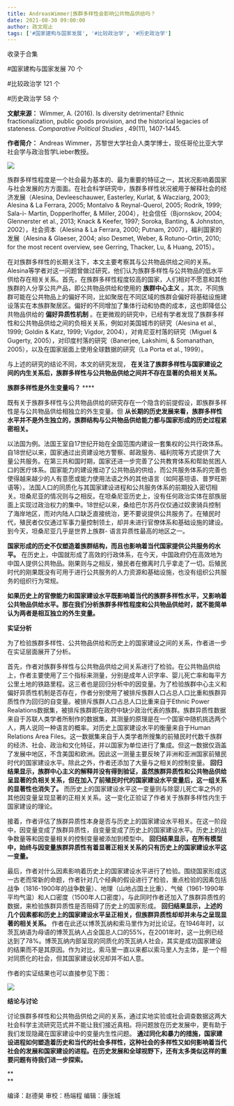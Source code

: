 ```yaml
---
title: AndreasWimmer|族群多样性会影响公共物品供给吗？
date: 2021-08-30 09:00:00
author: 政文观止
tags: ['#国家建构与国家发展', '#比较政治学', '#历史政治学']
---
```



收录于合集

#国家建构与国家发展 70 个

#比较政治学 121 个

#历史政治学 58 个

**文献来源：** Wimmer, A. (2016). Is diversity detrimental? Ethnic
fractionalization, public goods provision, and the historical legacies of
stateness. _Comparative Political Studies_ , 49(11), 1407-1445.

  

 **作者简介：** Andreas Wimmer，苏黎世大学社会人类学博士，现任哥伦比亚大学社会学与政治哲学Lieber教授。

![](/images/69/2.png)

  

族群多样性程度是一个社会最为基本的、最为重要的特征之一，其状况影响着国家与社会发展的方方面面。在社会科学研究中，族群多样性状况被用于解释社会的经济发展（Alesina,
Devleeschauwer, Easterley, Kurlat, & Wacziarg, 2003; Alesina & La Ferrara,
2005; Montalvo & Reynal-Querol, 2005; Rodrik, 1999; Sala-i- Martin,
Dopperlhoffer, & Miller, 2004），社会信任（Bjornskov, 2004; Glennerster et al., 2013;
Knack & Keefer, 1997; Soroka, Banting, & Johnston, 2002），社会资本（Alesina & La
Ferrara, 2000; Putnam, 2007），福利国家的发展（Alesina & Glaeser, 2004; also Desmet,
Weber, & Rotuno-Ortin, 2010; for the most recent overview, see Gerring,
Thacker, Lu, & Huang, 2015）。

  

在对族群多样性的长期关注下，本文主要考察其与公共物品供给之间的关系。Alesina等学者对这一问题曾做过研究，他们认为族群多样性与公共物品的低水平供给存在相关关系。首先，在族群多样性程度较高的国家，人们相对不愿意和其他族群的人分享公共产品，即公共物品供给和使用的
**族群中心主义**
。其次，不同族群可能在公共物品上的偏好不同，比如聚居在不同区域的族群会偏好将基础设施建设落实在本族群聚居区。偏好的不同增加了集体行动和协商的成本，这也即降低公共物品供给的
**偏好异质性机制** 。在更微观的研究中，已经有学者发现了族群多样性和公共物品供给之间的负相关关系，例如对美国城市的研究（Alesina et al.,
1999; Goldin & Katz, 1999; Vigdor, 2004），对肯尼亚村落的研究（Miguel & Gugerty,
2005），对印度村落的研究（Banerjee, Lakshimi, & Somanathan, 2005），以及在国家层面上使用全球数据的研究（La
Porta et al., 1999）。

  

与上述的研究的结论不同，本文的研究发现， **在关注了族群多样性与国家建设之间的内生关系后，族群多样性与公共物品供给之间并不存在显著的负相关关系。**

  

 **族群多样性是外生变量吗？** ****

既有关于族群多样性与公共物品供给的研究存在一个隐含的前提假设，即族群多样性是与公共物品供给相独立的外生变量。但
**从长期的历史发展来看，族群多样性水平并不是外生独立的，族群结构与公共物品供给能力都与国家形成的历史过程紧密相关。**

  

以法国为例。法国王室自17世纪开始在全国范围内建设一套集权的公共行政体系。自18世纪以来，国家通过出资建设地方警察、邮政服务、福利院等方式提供了大量公共服务。在第三共和国时期，国家还进一步完善了公共教育体系和帮助贫困人口的医疗体系。国家能力的建设推动了公共物品的供给，而公共服务体系的完善也使得越来越少的人有意愿或能力使用法语之外的其他语言（如阿基坦语、普罗旺斯语等）。法国人口的同质化与其国家建设进程和公共服务体系的前期投入密切相关。坦桑尼亚的情况则与之相反。在坦桑尼亚历史上，没有任何政治实体在部族层面上实现过政治权力的集中。18世纪以来，桑给巴尔苏丹仅仅通过奴隶骑兵控制了海岸地区，而对内陆人口缺乏直接统治，更不要说提供公共服务了。在殖民时代，殖民者仅仅通过军事力量控制领土，却并未进行官僚体系和基础设施的建设。到今天，坦桑尼亚几乎是世界上族群-
语言异质性最高的地区之一。

  

 **国家形成的历史不仅塑造着族群结构，而且也影响着当代国家提供公共服务的水平。**
在历史上，中国就形成了高效的行政体系，在今天，中国政府仍在高效地为中国人提供公共物品。刚果则与之相反，殖民者在撤离时几乎拿走了一切。后殖民时代的刚果既没有可用于进行公共服务的人力资源和基础设施，也没有组织公共服务的组织行为常规。

  

**如果历史上的官僚能力和国家建设水平既影响着当代的族群多样性水平，又影响着公共物品供给水平。那在我们分析族群多样性程度和公共物品供给时，就不能简单认为两者是相互独立的外生变量。**

  

 **实证分析**

为了检验族群多样性、公共物品供给和历史上的国家建设之间的关系，作者进一步在实证层面展开了分析。

  

首先，作者对族群多样性与公共物品供给之间关系进行了检验。在公共物品供给上，作者主要使用了三个指标来测量，分别是成年人识字率、婴儿死亡率和每平方公里土地的铁路里程。这三者也是回归分析中的因变量。为了检验族群中心主义和偏好异质性机制是否存在，作者分别使用了被排斥族群人口占总人口比重和族群异质性作为回归的自变量。被排斥族群人口占总人口比重来自于Ethnic
Power
Realations数据集，被排斥族群即在政府中缺少政治代表的族群。族群异质性数据来自于苏联人类学者所制作的数据集，其测量的原理是在一个国家中随机挑选两个人，两人说同一种语言的概率。对历史上国家建设水平的衡量来自于Human
Relations Area
Files。这一数据集来自于人类学者所搜集的前殖民时代数千族群的经济、社会、政治和文化特征，并以国家为单位进行了集成。但这一数据仅涵盖了发展中地区，不含美国和欧洲。因此这一测量主要反映了非洲和亚洲国家前殖民时代的国家建设水平。除此之外，作者还添加了大量与之相关的控制变量。
**回归结果显示，族群中心主义的解释并没有得到验证，虽然族群异质性和公共物品供给呈显著的负相关关系，但在加入了前殖民时代的国家建设水平变量后，这一组关系的显著性也消失了。**
而历史上的国家建设水平这一变量则与除婴儿死亡率之外的其他因变量呈现显著的正相关关系。这一变化正验证了作者关于族群多样性内生于国家建设的理论。

  

接着，作者评估了族群异质性本身是否与历史上的国家建设水平相关。在这一阶段中，因变量变成了族群异质性，自变量变成了历史上的国家建设水平。历史上的战争数量等和因变量相关的控制变量被添加到模型中。
**回归结果显示，在所有模型中，始终与因变量族群异质性有着显著正相关关系的只有历史上的国家建设水平这一变量。**

  

最后，作者对什么因素影响着历史上的国家建设水平进行了检验。围绕国家形成这一古老而常新的命题，作者针对几个经典的假设进行了检验，重点检验的因素包括战争（1816-1900年的战争数量）、地理（山地占国土比重）、气候（1961-1990年平均气温）和人口密度（1500年人口密度）。与此同时作者还加入了族群异质性的数据，来检验族群异质性是否阻碍了历史上的国家形成。
**回归结果显示，上述的几个因素都和历史上的国家建设水平呈正相关，但族群异质性却却并未与之呈现显著的相关关系。**
作者在此还以博茨瓦纳和索马里作为对比论证。在1946年时，以茨瓦纳语为母语的博茨瓦纳人占全国总人口的55%，在2001年时，这一比例已经达到了78%。博茨瓦纳内部呈现的同质化的茨瓦纳人社会，其实是成功国家建设的结果而不是其原因。作为对比，索马里一直以来都以索马里人为主体，是一个相对同质化的社会，但其国家建设状况却并不如人意。

  

作者的实证结果也可以直接参见下图：

![](/images/69/3.png)

 **结论与讨论**

讨论族群多样性和公共物品供给之间的关系，通过实地实验或社会调查数据这两大社会科学主流研究范式并不能让我们接近真相。将问题放在历史发展中，更有助于我们发现隐藏在国家建设中的变量内生性问题。
**通过同化和暴力的措施，国家建设进程如何塑造着历史和当代的社会多样性，这种社会的多样性又如何影响着当代社会的发展和国家建设的进程。在历史发展和全球视野下，还有太多类似这样的重要问题有待我们进一步探索。**

 **  
**

编译：赵德昊 审校：杨端程 编辑：康张城

  

